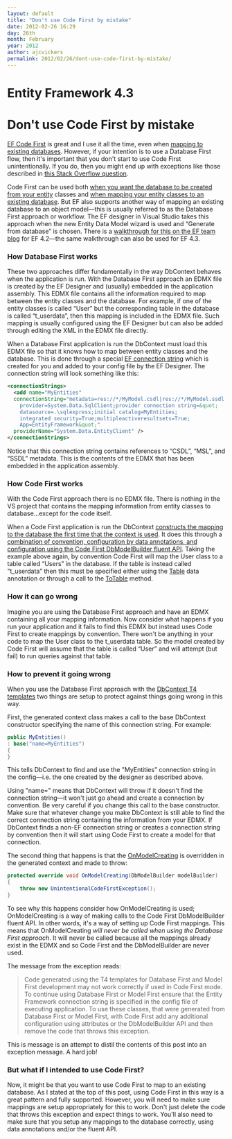 ```yaml
---
layout: default
title: "Don't use Code First by mistake"
date: 2012-02-26 16:29
day: 26th
month: February
year: 2012
author: ajcvickers
permalink: 2012/02/26/dont-use-code-first-by-mistake/
---
```


# Entity Framework 4.3
# Don't use Code First by mistake

<p><a href="https://docs.microsoft.com/archive/blogs/adonet/ef-4-2-code-first-walkthrough">EF Code First</a> is great and I use it all the time, even when <a href="https://docs.microsoft.com/archive/blogs/adonet/when-is-code-first-not-code-first">mapping to existing databases</a>. However, if your intention is to use a Database First flow, then it's important that you don't start to use Code First unintentionally. If you do, then you might end up with exceptions like those described in <a href="http://stackoverflow.com/questions/9441892/entity-framework-4-3-looking-for-singular-name-instead-of-plural-when-entity">this Stack Overflow question</a>.</p><p>Code First can be used both <a href="https://docs.microsoft.com/archive/blogs/adonet/ef-4-2-code-first-walkthrough">when you want the database to be created from your entity</a> classes and <a href="https://docs.microsoft.com/archive/blogs/adonet/when-is-code-first-not-code-first">when mapping your entity classes to an existing database</a>. But EF also supports another way of mapping an existing database to an object model—this is usually referred to as the Database First approach or workflow. The EF designer in Visual Studio takes this approach when the new Entity Data Model wizard is used and “Generate from database” is chosen. There is a <a href="https://docs.microsoft.com/archive/blogs/adonet/ef-4-2-model-amp-database-first-walkthrough">walkthrough for this on the EF team blog</a> for EF 4.2—the same walkthrough can also be used for EF 4.3.</p>  <h3>How Database First works</h3>  <p>These two approaches differ fundamentally in the way DbContext behaves when the application is run. With the Database First approach an EDMX file is created by the EF Designer and (usually) embedded in the application assembly. This EDMX file contains all the information required to map between the entity classes and the database. For example, if one of the entity classes is called “User” but the corresponding table in the database is called “t_userdata”, then this mapping is included in the EDMX file. Such mapping is usually configured using the EF Designer but can also be added through editing the XML in the EDMX file directly.</p>  <p>When a Database First application is run the DbContext must load this EDMX file so that it knows how to map between entity classes and the database. This is done through a special <a href="http://msdn.microsoft.com/en-us/library/cc716756(v=vs.100).aspx">EF connection string</a> which is created for you and added to your config file by the EF Designer. The connection string will look something like this:</p>

``` xml
<connectionStrings>
  <add name="MyEntities"
  connectionString="metadata=res://*/MyModel.csdl|res://*/MyModel.ssdl|res://*/MyModel.msl;
    provider=System.Data.SqlClient;provider connection string=&quot;
    datasource=.\sqlexpress;initial catalog=MyEntities;
    integrated security=True;multipleactiveresultsets=True;
    App=EntityFramework&quot;"
  providerName="System.Data.EntityClient" />
</connectionStrings>
```

Notice that this connection string contains references to “CSDL”, “MSL”, and “SSDL” metadata. This is the contents of the EDMX that has been embedded in the application assembly.</p>  <h3>How Code First works</h3>  <p>With the Code First approach there is no EDMX file. There is nothing in the VS project that contains the mapping information from entity classes to database…except for the code itself.</p>  <p>When a Code First application is run the DbContext <a href="/2011/04/15/code-first-inside-dbcontext-initialization/">constructs the mapping to the database the first time that the context is used</a>. It does this through a <a href="https://docs.microsoft.com/archive/blogs/adonet/10214236">combination of convention, configuration by data annotations, and configuration using the Code First DbModelBuilder fluent API</a>. Taking the example above again, by convention Code First will map the User class to a table called “Users” in the database. If the table is instead called “t_userdata” then this must be specified either using the <a href="http://msdn.microsoft.com/en-us/library/system.componentmodel.dataannotations.tableattribute(v=VS.103).aspx">Table</a> data annotation or through a call to the <a href="http://msdn.microsoft.com/en-us/library/gg679488(v=VS.103).aspx">ToTable</a> method.</p>  <h3>How it can go wrong</h3>  <p>Imagine you are using the Database First approach and have an EDMX containing all your mapping information. Now consider what happens if you run your application and it fails to find this EDMX but instead uses Code First to create mappings by convention. There won't be anything in your code to map the User class to the t_userdata table. So the model created by Code First will assume that the table is called “User” and will attempt (but fail) to run queries against that table.</p>  <h3>How to prevent it going wrong</h3>  <p>When you use the Database First approach with the <a href="http://visualstudiogallery.msdn.microsoft.com/7812b04c-db36-4817-8a84-e73c452410a2">DbContext T4 templates</a> two things are setup to protect against things going wrong in this way.</p>  <p>First, the generated context class makes a call to the base DbContext constructor specifying the name of this connection string. For example: </p>  

``` c#
public MyEntities()
: base("name=MyEntities")
{
}
```

<p>This tells DbContext to find and use the "MyEntities" connection string in the config—i.e. the one created by the designer as described above.</p>  <p>Using "name=" means that DbContext will throw if it doesn't find the connection string—it won't just go ahead and create a connection by convention. Be very careful if you change this call to the base constructor. Make sure that whatever change you make DbContext is still able to find the correct connection string containing the information from your EDMX. If DbContext finds a non-EF connection string or creates a connection string by convention then it will start using Code First to create a model for that connection.</p>  <p>The second thing that happens is that the <a href="http://msdn.microsoft.com/en-us/library/system.data.entity.dbcontext.onmodelcreating(v=vs.103).aspx">OnModelCreating</a> is overridden in the generated context and made to throw: </p>  


``` c#
protected override void OnModelCreating(DbModelBuilder modelBuilder)
{
    throw new UnintentionalCodeFirstException();
}
```

<p>To see why this happens consider how OnModelCreating is used; OnModelCreating is a way of making calls to the Code First DbModelBuilder fluent API. In other words, it's a way of setting up Code First mappings. This means that OnModelCreating <em>will never be called when using the Database First approach</em>. It will never be called because all the mappings already exist in the EDMX and so Code First and the DbModelBuilder are never used.     <br /></p>  <p>The message from the exception reads:</p>  <blockquote>   <p>Code generated using the T4 templates for Database First and Model First development may not work correctly if used in Code First mode. To continue using Database First or Model First ensure that the Entity Framework connection string is specified in the config file of executing application. To use these classes, that were generated from Database First or Model First, with Code First add any additional configuration using attributes or the DbModelBuilder API and then remove the code that throws this exception.</p> </blockquote>  <p>This is message is an attempt to distil the contents of this post into an exception message. A hard job!</p>  <h3>But what if I intended to use Code First?</h3>  <p>Now, it might be that you want to use Code First to map to an existing database. As I stated at the top of this post, using Code First in this way is a great pattern and fully supported. However, you will need to make sure mappings are setup appropriately for this to work. Don't just delete the code that throws this exception and expect things to work. You'll also need to make sure that you setup any mappings to the database correctly, using data annotations and/or the fluent API.</p>
